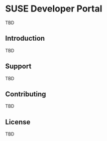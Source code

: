 # SUSE Developer Portal

TBD

## Introduction

TBD

## Support

TBD

## Contributing

TBD

## License

TBD
